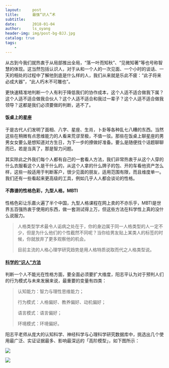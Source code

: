```yaml
---
layout:     post
title:      最强“识人”术
subtitle:   
date:       2018-01-04
author:     ls_oyang
header-img: img/post-bg-BJJ.jpg
catalog: true
tags:
    - 
---
```




从古到今我们就热衷于从局部推出全局，“落一叶而知秋”、“见微知著”等也号称智慧的体现。这当然包括认识人，对于从和一个人的一次见面、一个小时的谈话、一天的相处的过程中了解他到底是什么样的人，我们从来就是乐此不疲：“此子将来必成大器”，“此人朽木不可雕也”。

更快速精准地判断一个人有利于降低我们的协作成本，这个人适不适合做我下属？这个人适不适合做我合伙人？这个人适不适合和我过一辈子？这个人适不适合做我领导？这都是我们必须要做的判断，逃不了。

#### 饭桌上的星座

于是古代人们发明了面相、八字、星座、生肖，卜卦等各种乱七八糟的东西。当然这些在稍微有点思维能力的人看来荒谬至极，不值一驳。那些在饭桌上聊星座的男男女女要么是想知道对方生日，为下一步的撩做好准备。要么是随便找个话题聊聊而已，若是当真了，那是智力问题。

其实除此之外我们每个人都有自己的一套看人方法，我们非常热衷于从这个人穿的什么衣服看这个人是干什么的，从这个人拿的什么牌子的包、开的车看他资产怎么样，这些一般适用于判断客户，很少见面的朋友，适用范围有限，而且维度单一。我们还有一些看起来更高级的工具，例如几乎人人都会谈论的性格。

#### 不靠谱的性格色彩，九型人格，MBTI

性格色彩让乐嘉火遍了半个中国，九型人格课程在网上卖的不亦乐乎，MBTI是世界五百强热衷于使用的东西，做一套测试得上万，但这些方法在科学性上真的没什么说服力。

> 人格类型学术最令人诟病之处在于，你的身边属于同一人格类型的人一定不少，但是为什么他们的个性截然不同呢？当你给男友贴上某类人的标签的时候，你就放弃了更多观察他的机会。
>
> 目前主流的人格心理学研究趋势是用人格特质说取而代之人格类型说。

#### [科学的“识人”方法](https://mp.weixin.qq.com/s?__biz=MzA3MzM0MjUyMQ==&mid=2652149187&idx=1&sn=3d0033f7533442281e3b840146ec8faa&scene=21#wechat_redirect)

判断一个人不能光在性格方面，要全面必须要扩大维度，阳志平认为对于预判人们的行为模式与未来发展来说，最重要的变量有四类：

> 认知能力：智力与理性思维能力；
>
> 行为模式：人格偏好、教养偏好、动机偏好；
>
> 语言模式：语言偏好；
>
> 环境模式：环境偏好。

阳志平老师从庞大的认知科学、神经科学与心理科学研究数据库中，挑选出几个使用最广泛、实证证据最多、影响最深远的「高阶模型」，如下图所示：

![](https://i.niupic.com/images/2020/03/29/7aTs.jpg)



![](https://i.niupic.com/images/2020/03/29/7aTv.jpg)

